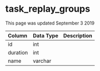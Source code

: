 # task\_replay\_groups

This page was updated September 3 2019

| Column | Data Type | Description |
| :--- | :--- | :--- |
| id | int |  |
| duration | int |  |
| name | varchar |  |


